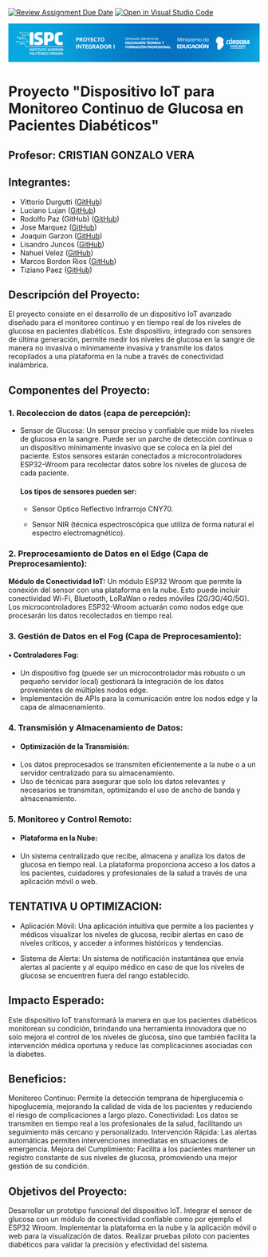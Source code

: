 [![Review Assignment Due Date](https://classroom.github.com/assets/deadline-readme-button-22041afd0340ce965d47ae6ef1cefeee28c7c493a6346c4f15d667ab976d596c.svg)](https://classroom.github.com/a/YwamQM3c)
[![Open in Visual Studio Code](https://classroom.github.com/assets/open-in-vscode-2e0aaae1b6195c2367325f4f02e2d04e9abb55f0b24a779b69b11b9e10269abc.svg)](https://classroom.github.com/online_ide?assignment_repo_id=15533872&assignment_repo_type=AssignmentRepo)

![Caratula](/E%20Recursos/caratulaPI.png)
# Proyecto "Dispositivo IoT para Monitoreo Continuo de Glucosa en Pacientes Diabéticos"
  
  ## Profesor: CRISTIAN GONZALO VERA
  ## Integrantes:

- Vittorio Durgutti ([GitHub](https://github.com/vittoriodurigutti))
- Luciano Lujan ([GitHub](https://github.com/lucianoilujan))
- Rodolfo Paz (GitHub) ([GitHub](https://github.com/Domi74))
- Jose Marquez ([GitHub](https://github.com/marquezjose))
- Joaquin Garzon ([GitHub](https://github.com/Joacogarzonn))
- Lisandro Juncos ([GitHub](https://github.com/Lisandro-05))
- Nahuel Velez ([GitHub](https://github.com/Lucasmurua19))
- Marcos Bordon Rios ([GitHub](https://github.com/Marcos-BR-03))
- Tiziano Paez ([GitHub](https://github.com/tpaez))

   

##  Descripción del Proyecto:

El proyecto consiste en el desarrollo de un dispositivo IoT avanzado diseñado para el monitoreo continuo y en tiempo real de los niveles de glucosa en pacientes diabéticos. Este dispositivo, integrado con sensores de última generación, permite medir los niveles de glucosa en la sangre de manera no invasiva o mínimamente invasiva y transmite los datos recopilados a una plataforma en la nube a través de conectividad inalámbrica.

## Componentes del Proyecto:

### 1. Recoleccion de datos (capa de percepción):
- Sensor de Glucosa: Un sensor preciso y confiable que mide los niveles de glucosa en la sangre. Puede ser un parche de detección continua o un dispositivo mínimamente invasivo que se coloca en la piel del paciente. Estos sensores estarán conectados a microcontroladores ESP32-Wroom para recolectar datos sobre los niveles de glucosa de cada paciente.
    #### Los tipos de sensores pueden ser:  

	- Sensor Optico Reflectivo Infrarrojo CNY70.  

	- Sensor NIR (técnica espectroscópica que utiliza de forma natural el espectro electromagnético).

### 2. Preprocesamiento de Datos en el Edge (Capa de Preprocesamiento):
**Módulo de Conectividad IoT:** Un módulo ESP32 Wroom que permite la conexión del sensor con una plataforma en la nube. Esto puede incluir conectividad Wi-Fi, Bluetooth, LoRaWan o redes móviles (2G/3G/4G/5G).
Los microcontroladores ESP32-Wroom actuarán como nodos edge que procesarán los datos recolectados en tiempo real.


### 3. Gestión de Datos en el Fog (Capa de Preprocesamiento):
#### • Controladores Fog:
- Un dispositivo fog (puede ser un microcontrolador más robusto o un pequeño servidor local) gestionará la integración de los datos provenientes de múltiples nodos edge.
- Implementación de APIs para la comunicación entre los nodos edge y la capa de almacenamiento.


### 4. Transmisión y Almacenamiento de Datos:
- #### Optimización de la Transmisión:  
- Los datos preprocesados se transmiten eficientemente a la nube o a un servidor centralizado para su almacenamiento.
- Uso de técnicas para asegurar que solo los datos relevantes y necesarios se transmitan, optimizando el uso de ancho de banda y almacenamiento.


### 5. Monitoreo y Control Remoto:
- #### Plataforma en la Nube: 
- Un sistema centralizado que recibe, almacena y analiza los datos de glucosa en tiempo real. La plataforma proporciona acceso a los datos a los pacientes, cuidadores y profesionales de la salud a través de una aplicación móvil o web.

## TENTATIVA U OPTIMIZACION: 
- Aplicación Móvil: Una aplicación intuitiva que permite a los pacientes y médicos visualizar los niveles de glucosa, recibir alertas en caso de niveles críticos, y acceder a informes históricos y tendencias.

- Sistema de Alerta: Un sistema de notificación instantánea que envía alertas al paciente y al equipo médico en caso de que los niveles de glucosa se encuentren fuera del rango establecido.

## Impacto Esperado:

Este dispositivo IoT transformará la manera en que los pacientes diabéticos monitorean su condición, brindando una herramienta innovadora que no solo mejora el control de los niveles de glucosa, sino que también facilita la intervención médica oportuna y reduce las complicaciones asociadas con la diabetes.

## Beneficios:

Monitoreo Continuo: Permite la detección temprana de hiperglucemia o hipoglucemia, mejorando la calidad de vida de los pacientes y reduciendo el riesgo de complicaciones a largo plazo.
Conectividad: Los datos se transmiten en tiempo real a los profesionales de la salud, facilitando un seguimiento más cercano y personalizado.
Intervención Rápida: Las alertas automáticas permiten intervenciones inmediatas en situaciones de emergencia.
Mejora del Cumplimiento: Facilita a los pacientes mantener un registro constante de sus niveles de glucosa, promoviendo una mejor gestión de su condición.

## Objetivos del Proyecto:

Desarrollar un prototipo funcional del dispositivo IoT.
Integrar el sensor de glucosa con un módulo de conectividad confiable como por ejemplo el ESP32 Wroom.
Implementar la plataforma en la nube y la aplicación móvil o web para la visualización de datos.
Realizar pruebas piloto con pacientes diabéticos para validar la precisión y efectividad del sistema.
